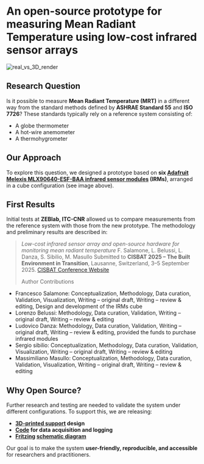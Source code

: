 # An open-source prototype for measuring Mean Radiant Temperature using low-cost infrared sensor arrays

![real_vs_3D_render](https://github.com/user-attachments/assets/ebb85bfd-48d3-4495-81c8-4ae733154beb)


## Research Question

Is it possible to measure **Mean Radiant Temperature (MRT)** in a different way from the standard methods defined by **ASHRAE Standard 55** and **ISO 7726**?
These standards typically rely on a reference system consisting of:

* A globe thermometer
* A hot-wire anemometer
* A thermohygrometer

## Our Approach

To explore this question, we designed a prototype based on **six [Adafruit Melexis MLX90640-ESF-BAA infrared sensor modules](https://www.adafruit.com/product/4469) (IRMs)**, arranged in a cube configuration (see image above).

## First Results

Initial tests at **ZEBlab, ITC-CNR** allowed us to compare measurements from the reference system with those from the new prototype.
The methodology and preliminary results are described in:

> *Low-cost infrared sensor array and open-source hardware for monitoring mean radiant temperature*
> F. Salamone, L. Belussi, L. Danza, S. Sibilio, M. Masullo
> Submitted to **CISBAT 2025 – The Built Environment in Transition**,
> Lausanne, Switzerland, 3–5 September 2025.
> [CISBAT Conference Website](https://cisbat.epfl.ch/)
>
> Author Contributions
- Francesco Salamone: Conceptualization, Methodology, Data curation, Validation, Visualization, Writing – original draft, Writing – review & editing, Design and development of the IRMs cube
- Lorenzo Belussi: Methodology, Data curation, Validation, Writing – original draft, Writing – review & editing
- Ludovico Danza: Methodology, Data curation, Validation, Writing – original draft, Writing – review & editing, provided the funds to purchase infrared modules
- Sergio sibilio: Conceptualization, Methodology, Data curation, Validation, Visualization, Writing – original draft, Writing – review & editing
- Massimiliano Masullo: Conceptualization, Methodology, Data curation, Validation, Visualization, Writing – original draft, Writing – review & editing

## Why Open Source?

Further research and testing are needed to validate the system under different configurations.
To support this, we are releasing:

* **[3D-printed support](https://github.com/frank984/IRMs-cube-for-mean-radiant-temperature-measurement/blob/main/mlx90640_x6_support_3Dprint.stl) design**
* **[Code](https://github.com/frank984/IRMs-cube-for-mean-radiant-temperature-measurement/blob/main/MRT.py) for data acquisition and logging**
* **[Fritzing](https://fritzing.org/) [schematic diagram](https://github.com/frank984/IRMs-cube-for-mean-radiant-temperature-measurement/blob/main/1_rasp_1_PCA9548A_6_MLX90640.png)**

Our goal is to make the system **user-friendly, reproducible, and accessible** for researchers and practitioners.
